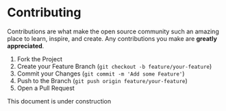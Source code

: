 # Contributing

Contributions are what make the open source community such an amazing place to learn, inspire, and create. Any contributions you make are **greatly appreciated**.

1. Fork the Project
2. Create your Feature Branch (`git checkout -b feature/your-feature`)
3. Commit your Changes (`git commit -m 'Add some Feature'`)
4. Push to the Branch (`git push origin feature/your-feature`)
5. Open a Pull Request

This document is under construction